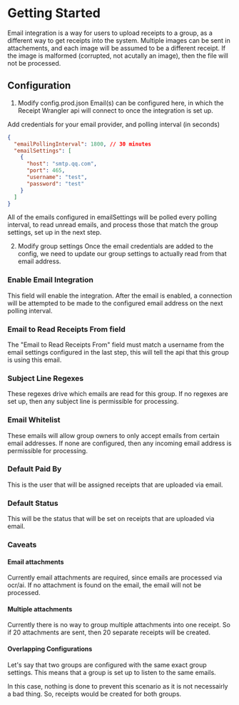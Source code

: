 # Getting Started

Email integration is a way for users to upload receipts to a group, as a different way to get receipts into the system.
Multiple images can be sent in attachements, and each image will be assumed to be a different receipt. If the image is malformed (corrupted, not acutally an image), then the file will not be processed.

## Configuration

1. Modify config.prod.json
   Email(s) can be configured here, in which the Receipt Wrangler api will connect to once the integration is set up.

Add credentials for your email provider, and polling interval (in seconds)

```json
{
  "emailPollingInterval": 1800, // 30 minutes
  "emailSettings": [
    {
      "host": "smtp.qq.com",
      "port": 465,
      "username": "test",
      "password": "test"
    }
  ]
}
```

All of the emails configured in emailSettings will be polled every polling interval, to read unread emails, and process those that match the group settings, set up in the next step.

2. Modify group settings
   Once the email credentials are added to the config, we need to update our group settings to actually read from that email address.

### Enable Email Integration

This field will enable the integration. After the email is enabled, a connection will be attempted to be made to the configured email address on the next polling interval.

### Email to Read Receipts From field

The "Email to Read Receipts From" field must match a username from the email settings configured in the last step, this will tell the api that this group is using this email.

### Subject Line Regexes

These regexes drive which emails are read for this group. If no regexes are set up, then any subject line is permissible for processing.

### Email Whitelist

These emails will allow group owners to only accept emails from certain email addresses. If none are configured, then any incoming email address is permissible for processing.

### Default Paid By

This is the user that will be assigned receipts that are uploaded via email.

### Default Status

This will be the status that will be set on receipts that are uploaded via email.

### Caveats

#### Email attachments

Currently email attachments are required, since emails are processed via ocr/ai. If no attachment is found on the email, the email will not be processed.

#### Multiple attachments

Currently there is no way to group multiple attachments into one receipt. So if 20 attachments are sent, then 20 separate receipts will be created.

#### Overlapping Configurations

Let's say that two groups are configured with the same exact group settings. This means that a group is set up to listen to the same emails.

In this case, nothing is done to prevent this scenario as it is not necessairly a bad thing. So, receipts would be created for both groups.
